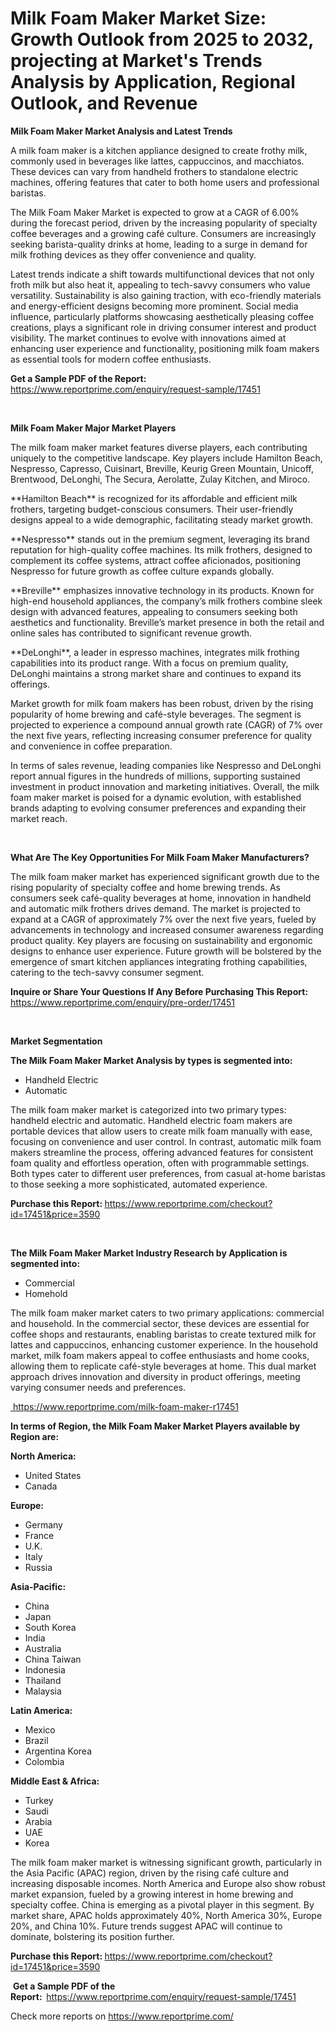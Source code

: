 <p><h1>Milk Foam Maker Market Size: Growth Outlook from 2025 to 2032, projecting at Market's Trends Analysis by Application, Regional Outlook, and Revenue</h1></p><p><strong>Milk Foam Maker Market Analysis and Latest Trends</strong></p>
<p><p>A milk foam maker is a kitchen appliance designed to create frothy milk, commonly used in beverages like lattes, cappuccinos, and macchiatos. These devices can vary from handheld frothers to standalone electric machines, offering features that cater to both home users and professional baristas.</p><p>The Milk Foam Maker Market is expected to grow at a CAGR of 6.00% during the forecast period, driven by the increasing popularity of specialty coffee beverages and a growing café culture. Consumers are increasingly seeking barista-quality drinks at home, leading to a surge in demand for milk frothing devices as they offer convenience and quality. </p><p>Latest trends indicate a shift towards multifunctional devices that not only froth milk but also heat it, appealing to tech-savvy consumers who value versatility. Sustainability is also gaining traction, with eco-friendly materials and energy-efficient designs becoming more prominent. Social media influence, particularly platforms showcasing aesthetically pleasing coffee creations, plays a significant role in driving consumer interest and product visibility. The market continues to evolve with innovations aimed at enhancing user experience and functionality, positioning milk foam makers as essential tools for modern coffee enthusiasts.</p></p>
<p><strong>Get a Sample PDF of the Report:&nbsp;</strong> <a href="https://www.reportprime.com/enquiry/request-sample/17451?utm_campaign=3113&utm_medium=2&utm_source=Github&utm_content=ia&utm_term=18032025&utm_id=milk-foam-maker">https://www.reportprime.com/enquiry/request-sample/17451</a></p>
<p>&nbsp;</p>
<p><strong>Milk Foam Maker Major Market Players</strong></p>
<p><p>The milk foam maker market features diverse players, each contributing uniquely to the competitive landscape. Key players include Hamilton Beach, Nespresso, Capresso, Cuisinart, Breville, Keurig Green Mountain, Unicoff, Brentwood, DeLonghi, The Secura, Aerolatte, Zulay Kitchen, and Miroco.</p><p>**Hamilton Beach** is recognized for its affordable and efficient milk frothers, targeting budget-conscious consumers. Their user-friendly designs appeal to a wide demographic, facilitating steady market growth.</p><p>**Nespresso** stands out in the premium segment, leveraging its brand reputation for high-quality coffee machines. Its milk frothers, designed to complement its coffee systems, attract coffee aficionados, positioning Nespresso for future growth as coffee culture expands globally.</p><p>**Breville** emphasizes innovative technology in its products. Known for high-end household appliances, the company’s milk frothers combine sleek design with advanced features, appealing to consumers seeking both aesthetics and functionality. Breville’s market presence in both the retail and online sales has contributed to significant revenue growth.</p><p>**DeLonghi**, a leader in espresso machines, integrates milk frothing capabilities into its product range. With a focus on premium quality, DeLonghi maintains a strong market share and continues to expand its offerings.</p><p>Market growth for milk foam makers has been robust, driven by the rising popularity of home brewing and café-style beverages. The segment is projected to experience a compound annual growth rate (CAGR) of 7% over the next five years, reflecting increasing consumer preference for quality and convenience in coffee preparation.</p><p>In terms of sales revenue, leading companies like Nespresso and DeLonghi report annual figures in the hundreds of millions, supporting sustained investment in product innovation and marketing initiatives. Overall, the milk foam maker market is poised for a dynamic evolution, with established brands adapting to evolving consumer preferences and expanding their market reach.</p></p>
<p>&nbsp;</p>
<p><strong>What Are The Key Opportunities For Milk Foam Maker Manufacturers?</strong></p>
<p><p>The milk foam maker market has experienced significant growth due to the rising popularity of specialty coffee and home brewing trends. As consumers seek café-quality beverages at home, innovation in handheld and automatic milk frothers drives demand. The market is projected to expand at a CAGR of approximately 7% over the next five years, fueled by advancements in technology and increased consumer awareness regarding product quality. Key players are focusing on sustainability and ergonomic designs to enhance user experience. Future growth will be bolstered by the emergence of smart kitchen appliances integrating frothing capabilities, catering to the tech-savvy consumer segment.</p></p>
<p><strong>Inquire or Share Your Questions If Any Before Purchasing This Report:</strong> <a href="https://www.reportprime.com/enquiry/pre-order/17451?utm_campaign=3113&utm_medium=2&utm_source=Github&utm_content=ia&utm_term=18032025&utm_id=milk-foam-maker">https://www.reportprime.com/enquiry/pre-order/17451</a></p>
<p>&nbsp;</p>
<p><strong>Market Segmentation</strong></p>
<p><strong>The Milk Foam Maker Market Analysis by types is segmented into:</strong></p>
<p><ul><li>Handheld Electric</li><li>Automatic</li></ul></p>
<p><p>The milk foam maker market is categorized into two primary types: handheld electric and automatic. Handheld electric foam makers are portable devices that allow users to create milk foam manually with ease, focusing on convenience and user control. In contrast, automatic milk foam makers streamline the process, offering advanced features for consistent foam quality and effortless operation, often with programmable settings. Both types cater to different user preferences, from casual at-home baristas to those seeking a more sophisticated, automated experience.</p></p>
<p><strong>Purchase this Report:&nbsp;</strong><a href="https://www.reportprime.com/checkout?id=17451&price=3590&utm_campaign=3113&utm_medium=2&utm_source=Github&utm_content=ia&utm_term=18032025&utm_id=milk-foam-maker">https://www.reportprime.com/checkout?id=17451&price=3590</a></p>
<p>&nbsp;</p>
<p><strong>The Milk Foam Maker Market Industry Research by Application is segmented into:</strong></p>
<p><ul><li>Commercial</li><li>Homehold</li></ul></p>
<p><p>The milk foam maker market caters to two primary applications: commercial and household. In the commercial sector, these devices are essential for coffee shops and restaurants, enabling baristas to create textured milk for lattes and cappuccinos, enhancing customer experience. In the household market, milk foam makers appeal to coffee enthusiasts and home cooks, allowing them to replicate café-style beverages at home. This dual market approach drives innovation and diversity in product offerings, meeting varying consumer needs and preferences.</p></p>
<p><a href="https://www.reportprime.com/milk-foam-maker-r17451?utm_campaign=3113&utm_medium=2&utm_source=Github&utm_content=ia&utm_term=18032025&utm_id=milk-foam-maker">&nbsp;https://www.reportprime.com/milk-foam-maker-r17451</a></p>
<p><strong>In terms of Region, the Milk Foam Maker Market Players available by Region are:</strong></p>
<p>
    <p> <strong> North America: </strong>
        <ul>
            <li>United States</li>
            <li>Canada</li>
        </ul>
        </p> 
    <p> <strong> Europe: </strong>
        <ul>
            <li>Germany</li>
            <li>France</li>
            <li>U.K.</li>
            <li>Italy</li>
            <li>Russia</li>
        </ul>
        </p> 
    <p> <strong> Asia-Pacific: </strong>
        <ul>
            <li>China</li>
            <li>Japan</li>
            <li>South Korea</li>
            <li>India</li>
            <li>Australia</li>
            <li>China Taiwan</li>
            <li>Indonesia</li>
            <li>Thailand</li>
            <li>Malaysia</li>
        </ul>
        </p> 
    <p> <strong> Latin America: </strong>
        <ul>
            <li>Mexico</li>
            <li>Brazil</li>
            <li>Argentina Korea</li>
            <li>Colombia</li>
        </ul>
        </p> 
    <p> <strong> Middle East & Africa: </strong>
        <ul>
            <li>Turkey</li>
            <li>Saudi</li>
            <li>Arabia</li>
            <li>UAE</li>
            <li>Korea</li>
        </ul>
    </p>
    </p>
<p><p>The milk foam maker market is witnessing significant growth, particularly in the Asia Pacific (APAC) region, driven by the rising café culture and increasing disposable incomes. North America and Europe also show robust market expansion, fueled by a growing interest in home brewing and specialty coffee. China is emerging as a pivotal player in this segment. By market share, APAC holds approximately 40%, North America 30%, Europe 20%, and China 10%. Future trends suggest APAC will continue to dominate, bolstering its position further.</p></p>
<p><strong>Purchase this Report: </strong><a href="https://www.reportprime.com/checkout?id=17451&price=3590&utm_campaign=3113&utm_medium=2&utm_source=Github&utm_content=ia&utm_term=18032025&utm_id=milk-foam-maker">https://www.reportprime.com/checkout?id=17451&price=3590</a></p>
<p>&nbsp;<strong>Get a Sample PDF of the Report:&nbsp;&nbsp;</strong><a href="https://www.reportprime.com/enquiry/request-sample/17451?utm_campaign=3113&utm_medium=2&utm_source=Github&utm_content=ia&utm_term=18032025&utm_id=milk-foam-maker">https://www.reportprime.com/enquiry/request-sample/17451</a></p>
<p><strong></strong></p>
<p>Check more reports on <a href="https://www.reportprime.com/?utm_campaign=3113&utm_medium=2&utm_source=Github&utm_content=ia&utm_term=18032025&utm_id=milk-foam-maker">https://www.reportprime.com/</a></p>